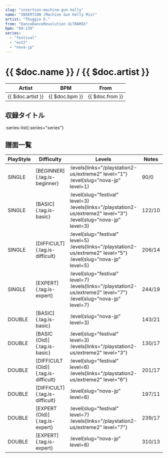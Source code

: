 ```yaml
---
slug: "insertion-machine-gun-kelly"
name: "INSERTiON (Machine Gun Kelly Mix)"
artist: "Thuggie D."
from: "DanceDanceRevolution ULTRAMIX"
bpm: "69-139"
series:
  - "festival"
  - "ext2"
  - "nova-jp"
---
```


# {{ $doc.name }} / {{ $doc.artist }}

|Artist|BPM|From|
|------|---|----|
|{{ $doc.artist }}|{{ $doc.bpm }}|{{ $doc.from }}|

## 収録タイトル

:series-list{:series="series"}

## 譜面一覧

|PlayStyle|Difficulty|Levels|Notes|Movie|
|---------|----------|------|-----|-----|
|SINGLE|[BEGINNER]{.tag.is-beginner}| :levels{links="/playstation2-us/extreme2" level="1"} :level{slug="nova-jp" level=1}|90/0||
|SINGLE|[BASIC]{.tag.is-basic}|<div class="field is-grouped is-grouped-multiline"> :level{slug="festival" level=3}  :levels{links="/playstation2-us/extreme2" level="3"} :level{slug="nova-jp" level=3}</div>|122/10||
|SINGLE|[DIFFICULT]{.tag.is-difficult}|<div class="field is-grouped is-grouped-multiline"> :level{slug="festival" level=5}  :levels{links="/playstation2-us/extreme2" level="5"} :level{slug="nova-jp" level=5}</div>|206/14||
|SINGLE|[EXPERT]{.tag.is-expert}|<div class="field is-grouped is-grouped-multiline"> :level{slug="festival" level=7}  :levels{links="/playstation2-us/extreme2" level="7"} :level{slug="nova-jp" level=7}</div>|244/19||
|DOUBLE|[BASIC]{.tag.is-basic}|<div class="field is-grouped is-grouped-multiline"> :level{slug="nova-jp" level=3}</div>|143/21||
|DOUBLE|[BASIC (Old)]{.tag.is-basic}|<div class="field is-grouped is-grouped-multiline"> :level{slug="festival" level=3}  :levels{links="/playstation2-us/extreme2" level="3"}</div>|130/17||
|DOUBLE|[DIFFICULT (Old)]{.tag.is-difficult}|<div class="field is-grouped is-grouped-multiline"> :level{slug="festival" level=6}  :levels{links="/playstation2-us/extreme2" level="6"}</div>|201/17||
|DOUBLE|[DIFFICULT]{.tag.is-difficult}|<div class="field is-grouped is-grouped-multiline"> :level{slug="nova-jp" level=6}</div>|197/11||
|DOUBLE|[EXPERT (Old)]{.tag.is-expert}|<div class="field is-grouped is-grouped-multiline"> :level{slug="festival" level=7}  :levels{links="/playstation2-us/extreme2" level="7"}</div>|239/17||
|DOUBLE|[EXPERT]{.tag.is-expert}|<div class="field is-grouped is-grouped-multiline"> :level{slug="nova-jp" level=8}</div>|310/13||
